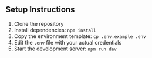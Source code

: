 ## Setup Instructions

1. Clone the repository
2. Install dependencies: `npm install`
3. Copy the environment template: `cp .env.example .env`
4. Edit the `.env` file with your actual credentials
5. Start the development server: `npm run dev`
